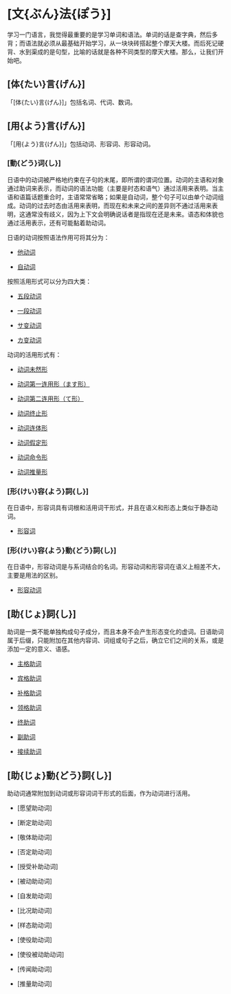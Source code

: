 # [文{ぶん}法{ぽう}]

学习一门语言，我觉得最重要的是学习单词和语法。单词的话是查字典，然后多背；而语法就必须从最基础开始学习，从一块块砖搭起整个摩天大楼。而后死记硬背、水到渠成的是句型，比喻的话就是各种不同类型的摩天大楼。那么，让我们开始吧。

## [体{たい}言{げん}]

「[体{たい}言{げん}]」包括名词、代词、数词。

## [用{よう}言{げん}]

「[用{よう}言{げん}]」包括动词、形容词、形容动词。

### [動{どう}词{し}]

日语中的动词被严格地约束在子句的末尾，即所谓的谓词位置。动词的主语和对象通过助词来表示，而动词的语法功能（主要是时态和语气）通过活用来表明。当主语和语篇话题重合时，主语常常省略；如果是自动词，整个句子可以由单个动词组成。动词的过去时态由活用来表明，而现在和未来之间的差异则不通过活用来表明，这通常没有歧义，因为上下文会明确说话者是指现在还是未来。语态和体貌也通过活用表示，还有可能黏着助动词。

日语的动词按照语法作用可将其分为：

- [他动词](doushi.md#1)

- [自动词](doushi.md#2)

按照活用形式可以分为四大类：

- [五段动词](doushi.md#1_1)

- [一段动词](doushi.md#2_1)

- [サ变动词](doushi.md#3)

- [カ变动词](doushi.md#4)

动词的活用形式有：

- [动词未然形](doushi1.md)

- [动词第一连用形（ます形）](doushi2.md)

- [动词第二连用形（て形）](doushi3.md)

- [动词终止形](doushi4.md)

- [动词连体形](doushi5.md)

- [动词假定形](doushi6.md)

- [动词命令形](doushi7.md)

- [动词推量形](doushi8.md)

### [形{けい}容{よう}詞{し}]

在日语中，形容词具有词根和活用词干形式，并且在语义和形态上类似于静态动词。

- [形容词](keiyoushi.md)

### [形{けい}容{よう}動{どう}詞{し}]

在日语中，形容动词是与系词结合的名词。形容动词和形容词在语义上相差不大，主要是用法的区别。

- [形容动词](keiyoudoushi.md)

## [助{じょ}詞{し}]

助词是一类不能单独构成句子成分，而且本身不会产生形态变化的虚词。日语助词属于后缀，只能附加在其他内容词、词组或句子之后，确立它们之间的关系，或是添加一定的意义、语感。

- [主格助词](kakujyoshi.md#_2)

- [宾格助词](kakujyoshi.md#_3)

- [补格助词](kakujyoshi.md#_4)

- [领格助词](kakujyoshi.md#_5)

- [终助词](shuujyoshi.md)

- [副助词](fukujyoshi.md)

- [接续助词](setsuzokujyoshi.md)

## [助{じょ}動{どう}詞{し}]

助动词通常附加到动词或形容词词干形式的后面，作为动词进行活用。

- [愿望助动词]

- [断定助动词]

- [敬体助动词]

- [否定助动词]

- [授受补助动词]

- [被动助动词]

- [自发助动词]

- [比况助动词]

- [样态助动词]

- [使役助动词]

- [使役被动助动词]

- [传闻助动词]

- [推量助动词]



















